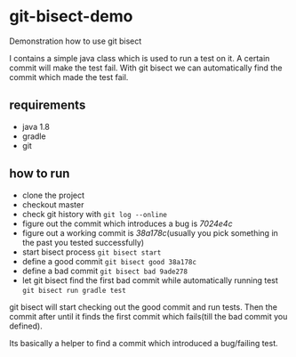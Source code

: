 # git-bisect-demo
Demonstration how to use git bisect

I contains a simple java class which is used to run a test on it.
A certain commit will make the test fail.
With git bisect we can automatically find the commit which made the test fail.

## requirements
- java 1.8
- gradle
- git

## how to run
- clone the project
- checkout master
- check git history with
`git log --online `
- figure out the commit which introduces a bug is *7024e4c* 
- figure out a working commit is *38a178c*(usually you pick something in the past you tested successfully)
- start bisect process `git bisect start`
- define a good commit `git bisect good 38a178c`
- define a bad commit `git bisect bad 9ade278`
- let git bisect find the first bad commit while automatically running test
`git bisect run gradle test`

git bisect will start checking out the good commit and run tests. Then the commit after until it finds the first commit which fails(till the bad commit you defined).

Its basically a helper to find a commit which introduced a bug/failing test. 

